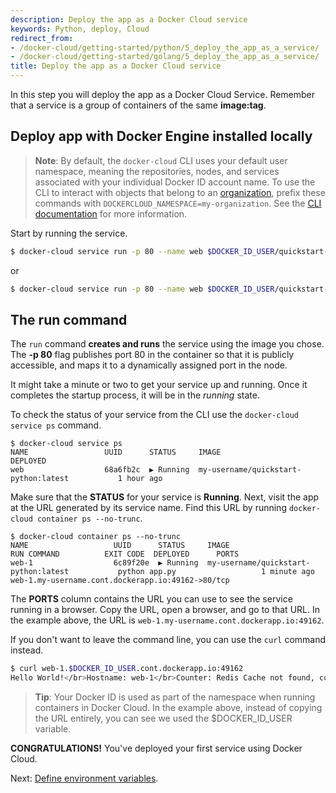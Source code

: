 ```yaml
---
description: Deploy the app as a Docker Cloud service
keywords: Python, deploy, Cloud
redirect_from:
- /docker-cloud/getting-started/python/5_deploy_the_app_as_a_service/
- /docker-cloud/getting-started/golang/5_deploy_the_app_as_a_service/
title: Deploy the app as a Docker Cloud service
---
```


In this step you will deploy the app as a Docker Cloud Service. Remember that a service is a group of containers of the same **image:tag**.

## Deploy app with Docker Engine installed locally

> **Note**: By default, the `docker-cloud` CLI uses your default user namespace,
meaning the repositories, nodes, and services associated with your individual
Docker ID account name. To use the CLI to interact with objects that belong to
an [organization](../../orgs.md), prefix these commands with
`DOCKERCLOUD_NAMESPACE=my-organization`. See the [CLI documentation](../../installing-cli.md#use-the-docker-cloud-cli-with-an-organization) for more information.

Start by running the service.

```bash
$ docker-cloud service run -p 80 --name web $DOCKER_ID_USER/quickstart-python
```

or

```bash
$ docker-cloud service run -p 80 --name web $DOCKER_ID_USER/quickstart-go
```

## The run command

The `run` command **creates and runs** the service using the image you chose.
The **-p 80** flag publishes port 80 in the container so that it is publicly
accessible, and maps it to a dynamically assigned port in the node.

It might take a minute or two to get your service up and running. Once it
completes the startup process, it will be in the *running* state.

To check the status of your service from the CLI use the `docker-cloud service ps` command.

```none
$ docker-cloud service ps
NAME                 UUID      STATUS     IMAGE                                          DEPLOYED
web                  68a6fb2c  ▶ Running  my-username/quickstart-python:latest           1 hour ago
```

Make sure that the **STATUS** for your service is **Running**. Next, visit the
app at the URL generated by its service name. Find this URL by running
`docker-cloud container ps --no-trunc`.

```none
$ docker-cloud container ps --no-trunc
NAME                   UUID      STATUS     IMAGE                                          RUN COMMAND          EXIT CODE  DEPLOYED      PORTS
web-1                  6c89f20e  ▶ Running  my-username/quickstart-python:latest           python app.py                   1 minute ago  web-1.my-username.cont.dockerapp.io:49162->80/tcp
```

The **PORTS** column contains the URL you can use to see the service running in
a browser. Copy the URL, open a browser, and go to that URL. In the example above, the URL is
`web-1.my-username.cont.dockerapp.io:49162`.

If you don't want to leave the command line, you can use the `curl` command instead.

```bash
$ curl web-1.$DOCKER_ID_USER.cont.dockerapp.io:49162
Hello World!</br>Hostname: web-1</br>Counter: Redis Cache not found, counter disabled.%
```
> **Tip**: Your Docker ID is used as part of the namespace when running containers in Docker Cloud. In the example above, instead of copying the URL entirely, you can see we used the $DOCKER_ID_USER variable.

**CONGRATULATIONS!** You've deployed your first service using Docker Cloud.

Next: [Define environment variables](6_define_environment_variables.md).
